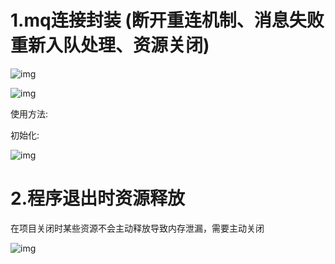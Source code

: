 # 1.mq连接封装 (断开重连机制、消息失败重新入队处理、资源关闭)

![img](./pic/1.png)

![img](https://t8duy197u4.feishu.cn/space/api/box/stream/download/asynccode/?code=Zjc0N2I2NjZkNWVmNjJhNDgwMzI1YTI2NzExYjczZDVfeDVZb01zYzB1SXR4MXFDVEF6VXZQYVpPUmhxR2JmOHlfVG9rZW46Wkt6a2JtWDlKb1JiMXF4VjUxSGNIRml5bmFoXzE3NTQyODY2NTQ6MTc1NDI5MDI1NF9WNA)

使用方法:

初始化:

![img](https://t8duy197u4.feishu.cn/space/api/box/stream/download/asynccode/?code=YmNjODg5MDMzMTk2YmZjMzJiN2ZjNmZhODA2MjUyZWRfQlRTSEJ4bGZhUUZmeFVHMlExZzZ2WTBaOG5SUmJYREJfVG9rZW46TFAwQWJuVDg1bzNVNUl4enVqbGNqa3dOblJkXzE3NTQyODY2NjY6MTc1NDI5MDI2Nl9WNA)

# 2.程序退出时资源释放

在项目关闭时某些资源不会主动释放导致内存泄漏，需要主动关闭

![img](https://t8duy197u4.feishu.cn/space/api/box/stream/download/asynccode/?code=NDY5ZmU0ODRiNzUzODU4NjQyNjQ5NTZiNTM0YTllY2RfR1NTZ3pFV1JtWkJ3NXRnazdtc2FNc2ZuU25hZHY3alRfVG9rZW46UGZBc2JMU0dZb3dGNlB4TG10M2NNdVg0bndiXzE3NTQyODY2OTg6MTc1NDI5MDI5OF9WNA)